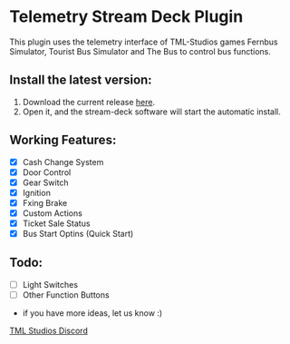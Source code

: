 # Telemetry Stream Deck Plugin
This plugin uses the telemetry interface of TML-Studios games Fernbus Simulator, Tourist Bus Simulator and The Bus to control bus functions.

## Install the latest version:

1. Download the current release [here](https://github.com/tml-studios/telemetry-stream-deck-plugin/releases/tag/1.0.6).
2. Open it, and the stream-deck software will start the automatic install.


## Working Features:
- [x] Cash Change System
- [X] Door Control
- [x] Gear Switch
- [X] Ignition
- [X] Fxing Brake
- [X] Custom Actions
- [X] Ticket Sale Status
- [X] Bus Start Optins (Quick Start)

## Todo:
- [ ] Light Switches
- [ ] Other Function Buttons
- if you have more ideas, let us know :)

[TML Studios Discord](https://discord.gg/tml-studios-224563159631921152)

